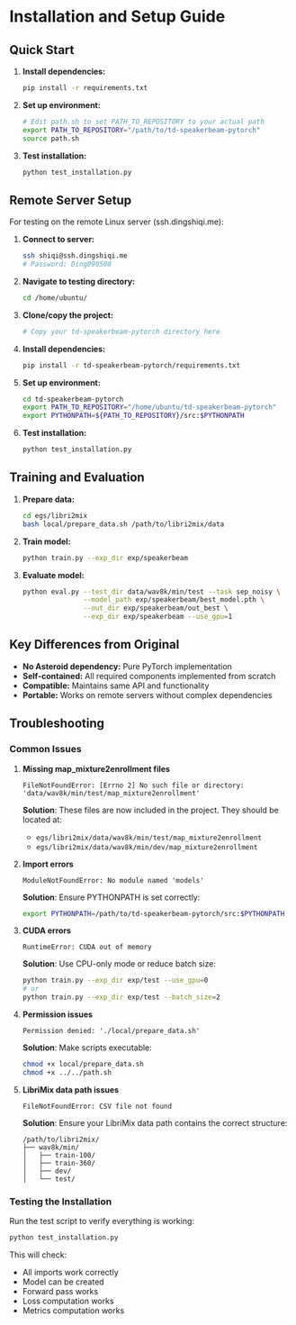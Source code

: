 # Installation and Setup Guide

## Quick Start

1. **Install dependencies:**
   ```bash
   pip install -r requirements.txt
   ```

2. **Set up environment:**
   ```bash
   # Edit path.sh to set PATH_TO_REPOSITORY to your actual path
   export PATH_TO_REPOSITORY="/path/to/td-speakerbeam-pytorch"
   source path.sh
   ```

3. **Test installation:**
   ```bash
   python test_installation.py
   ```

## Remote Server Setup

For testing on the remote Linux server (ssh.dingshiqi.me):

1. **Connect to server:**
   ```bash
   ssh shiqi@ssh.dingshiqi.me
   # Password: Ding090508
   ```

2. **Navigate to testing directory:**
   ```bash
   cd /home/ubuntu/
   ```

3. **Clone/copy the project:**
   ```bash
   # Copy your td-speakerbeam-pytorch directory here
   ```

4. **Install dependencies:**
   ```bash
   pip install -r td-speakerbeam-pytorch/requirements.txt
   ```

5. **Set up environment:**
   ```bash
   cd td-speakerbeam-pytorch
   export PATH_TO_REPOSITORY="/home/ubuntu/td-speakerbeam-pytorch"
   export PYTHONPATH=${PATH_TO_REPOSITORY}/src:$PYTHONPATH
   ```

6. **Test installation:**
   ```bash
   python test_installation.py
   ```

## Training and Evaluation

1. **Prepare data:**
   ```bash
   cd egs/libri2mix
   bash local/prepare_data.sh /path/to/libri2mix/data
   ```

2. **Train model:**
   ```bash
   python train.py --exp_dir exp/speakerbeam
   ```

3. **Evaluate model:**
   ```bash
   python eval.py --test_dir data/wav8k/min/test --task sep_noisy \
                  --model_path exp/speakerbeam/best_model.pth \
                  --out_dir exp/speakerbeam/out_best \
                  --exp_dir exp/speakerbeam --use_gpu=1
   ```

## Key Differences from Original

- **No Asteroid dependency:** Pure PyTorch implementation
- **Self-contained:** All required components implemented from scratch
- **Compatible:** Maintains same API and functionality
- **Portable:** Works on remote servers without complex dependencies

## Troubleshooting

### Common Issues

1. **Missing map_mixture2enrollment files**
   ```
   FileNotFoundError: [Errno 2] No such file or directory: 'data/wav8k/min/test/map_mixture2enrollment'
   ```
   **Solution**: These files are now included in the project. They should be located at:
   - `egs/libri2mix/data/wav8k/min/test/map_mixture2enrollment`
   - `egs/libri2mix/data/wav8k/min/dev/map_mixture2enrollment`

2. **Import errors**
   ```
   ModuleNotFoundError: No module named 'models'
   ```
   **Solution**: Ensure PYTHONPATH is set correctly:
   ```bash
   export PYTHONPATH=/path/to/td-speakerbeam-pytorch/src:$PYTHONPATH
   ```

3. **CUDA errors**
   ```
   RuntimeError: CUDA out of memory
   ```
   **Solution**: Use CPU-only mode or reduce batch size:
   ```bash
   python train.py --exp_dir exp/test --use_gpu=0
   # or
   python train.py --exp_dir exp/test --batch_size=2
   ```

4. **Permission issues**
   ```
   Permission denied: './local/prepare_data.sh'
   ```
   **Solution**: Make scripts executable:
   ```bash
   chmod +x local/prepare_data.sh
   chmod +x ../../path.sh
   ```

5. **LibriMix data path issues**
   ```
   FileNotFoundError: CSV file not found
   ```
   **Solution**: Ensure your LibriMix data path contains the correct structure:
   ```
   /path/to/libri2mix/
   ├── wav8k/min/
   │   ├── train-100/
   │   ├── train-360/
   │   ├── dev/
   │   └── test/
   ```

### Testing the Installation

Run the test script to verify everything is working:
```bash
python test_installation.py
```

This will check:
- All imports work correctly
- Model can be created
- Forward pass works
- Loss computation works
- Metrics computation works